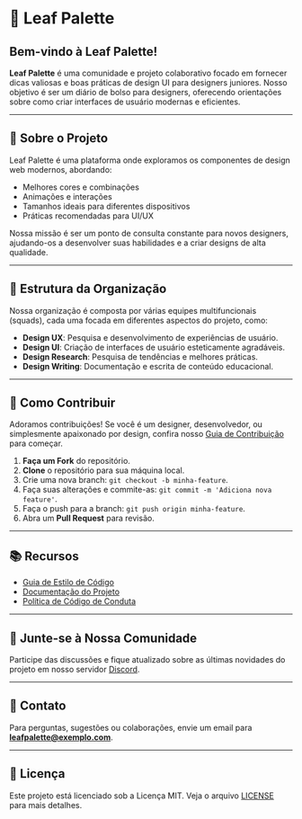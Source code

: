 # 🌿 Leaf Palette

## Bem-vindo à Leaf Palette!

**Leaf Palette** é uma comunidade e projeto colaborativo focado em fornecer dicas valiosas e boas práticas de design UI para designers juniores. Nosso objetivo é ser um diário de bolso para designers, oferecendo orientações sobre como criar interfaces de usuário modernas e eficientes.

---

## 🎨 Sobre o Projeto

Leaf Palette é uma plataforma onde exploramos os componentes de design web modernos, abordando:
- Melhores cores e combinações
- Animações e interações
- Tamanhos ideais para diferentes dispositivos
- Práticas recomendadas para UI/UX

Nossa missão é ser um ponto de consulta constante para novos designers, ajudando-os a desenvolver suas habilidades e a criar designs de alta qualidade.

---

## 🧩 Estrutura da Organização

Nossa organização é composta por várias equipes multifuncionais (squads), cada uma focada em diferentes aspectos do projeto, como:

- **Design UX**: Pesquisa e desenvolvimento de experiências de usuário.
- **Design UI**: Criação de interfaces de usuário esteticamente agradáveis.
- **Design Research**: Pesquisa de tendências e melhores práticas.
- **Design Writing**: Documentação e escrita de conteúdo educacional.

---

## 🚀 Como Contribuir

Adoramos contribuições! Se você é um designer, desenvolvedor, ou simplesmente apaixonado por design, confira nosso [Guia de Contribuição](CONTRIBUTING.md) para começar.

1. **Faça um Fork** do repositório.
2. **Clone** o repositório para sua máquina local.
3. Crie uma nova branch: `git checkout -b minha-feature`.
4. Faça suas alterações e commite-as: `git commit -m 'Adiciona nova feature'`.
5. Faça o push para a branch: `git push origin minha-feature`.
6. Abra um **Pull Request** para revisão.

---

## 📚 Recursos

- [Guia de Estilo de Código](STYLE_GUIDE.md)
- [Documentação do Projeto](DOCS.md)
- [Política de Código de Conduta](CODE_OF_CONDUCT.md)

---

## 👥 Junte-se à Nossa Comunidade

Participe das discussões e fique atualizado sobre as últimas novidades do projeto em nosso servidor [Discord](https://discord.com/invite/leaf-palette).

---

## 📧 Contato

Para perguntas, sugestões ou colaborações, envie um email para **leafpalette@exemplo.com**.

---

## 📝 Licença

Este projeto está licenciado sob a Licença MIT. Veja o arquivo [LICENSE](LICENSE) para mais detalhes.
